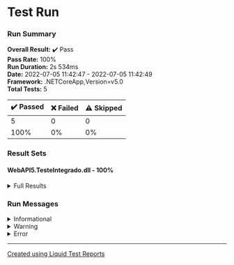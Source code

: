 ﻿
# Test Run
### Run Summary

<p>
<strong>Overall Result:</strong> ✔️ Pass <br />
<strong>Pass Rate:</strong> 100% <br />
<strong>Run Duration:</strong> 2s 534ms <br />
<strong>Date:</strong> 2022-07-05 11:42:47 - 2022-07-05 11:42:49 <br />
<strong>Framework:</strong> .NETCoreApp,Version=v5.0 <br />
<strong>Total Tests:</strong> 5 <br />
</p>

<table>
<thead>
<tr>
<th>✔️ Passed</th>
<th>❌ Failed</th>
<th>⚠️ Skipped</th>
</tr>
</thead>
<tbody>
<tr>
<td>5</td>
<td>0</td>
<td>0</td>
</tr>
<tr>
<td>100%</td>
<td>0%</td>
<td>0%</td>
</tr>
</tbody>
</table>

### Result Sets
#### WebAPI5.TesteIntegrado.dll - 100%
<details>
<summary>Full Results</summary>
<table>
<thead>
<tr>
<th>Result</th>
<th>Test</th>
<th>Duration</th>
</tr>
</thead>
<tr>
<td> ✔️ Passed </td>
<td>WebAPI5.TesteIntegrado.ClientTests.GetOneShouldReturnOk</td>
<td>228ms</td>
</tr>
<tr>
<td> ✔️ Passed </td>
<td>WebAPI5.TesteIntegrado.ClientTests.GetAllShouldReturnOk</td>
<td>10ms</td>
</tr>
<tr>
<td> ✔️ Passed </td>
<td>WebAPI5.TesteIntegrado.ClientTests.CreateShouldReturnOk</td>
<td>36ms</td>
</tr>
<tr>
<td> ✔️ Passed </td>
<td>WebAPI5.TesteIntegrado.ClientTests.RemoveShouldReturnOk</td>
<td>17ms</td>
</tr>
<tr>
<td> ✔️ Passed </td>
<td>WebAPI5.TesteIntegrado.WeatherTests.GetShouldReturnOk</td>
<td>337ms</td>
</tr>
</tbody>
</table>
</details>

### Run Messages
<details>
<summary>Informational</summary>
<pre><code>
[xUnit.net 00:00:00.00] xUnit.net VSTest Adapter v2.4.3+1b45f5407b (64-bit .NET 5.0.17)
[xUnit.net 00:00:01.04]   Discovering: WebAPI5.TesteIntegrado
[xUnit.net 00:00:01.08]   Discovered:  WebAPI5.TesteIntegrado
[xUnit.net 00:00:01.08]   Starting:    WebAPI5.TesteIntegrado
[xUnit.net 00:00:01.50]   Finished:    WebAPI5.TesteIntegrado
</code></pre>
</details>

<details>
<summary>Warning</summary>
<pre><code>
</code></pre>
</details>

<details>
<summary>Error</summary>
<pre><code>
</code></pre>
</details>



----

[Created using Liquid Test Reports](https://github.com/kurtmkurtm/LiquidTestReports)